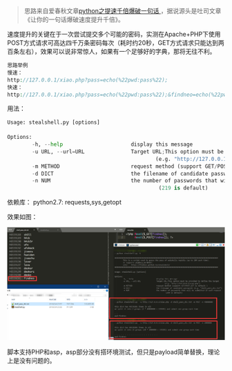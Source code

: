>  思路来自爱春秋文章[python之提速千倍爆破一句话 ](https://bbs.ichunqiu.com/thread-16952-1-1.html) ，据说源头是吐司文章《让你的一句话爆破速度提升千倍》。

速度提升的关键在于一次尝试提交多个可能的密码，实测在Apache+PHP下使用POST方式请求可高达四千万条密码每次（耗时约20秒，GET方式请求只能达到两百条左右），效果可以说非常惊人，如果有一个足够好的字典，那将无往不利。

```php
思路举例
慢速：
http://127.0.0.1/xiao.php?pass=echo(%22pwd:pass%22);
快速：
http://127.0.0.1/xiao.php?pass=echo(%22pwd:pass%22);&findneo=echo(%22pwd:findneo%22);
```

用法：

```python
Usage: stealshell.py [options]

Options:
        -h, --help                      display this message
        -u URL, --url=URL               Target URL;This option must be provided to define the target
                                                (e.g. "http://127.0.0.1/xiao.php")
        -m METHOD                       request method (support GET/POST,GET is default )
        -d DICT                         the filename of candidate passwords (e.g. "shell_pass_dic.txt")
        -n NUM                          the number of passwords that will be submitted in each request
                                                 (219 is default)


```

依赖库：
python2.7: requests,sys,getopt

效果如图：

![stealshell.png](stealshell.png)

脚本支持PHP和asp，asp部分没有搭环境测试，但只是payload简单替换，理论上是没有问题的。
